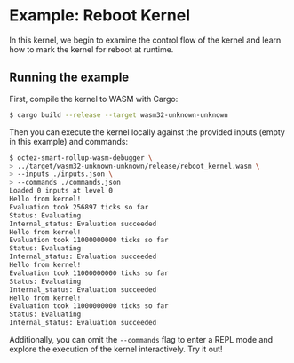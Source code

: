 # Example: Reboot Kernel

In this kernel, we begin to examine the control flow of
the kernel and learn how to mark the kernel for reboot at runtime.

## Running the example

First, compile the kernel to WASM with Cargo:
<!-- $MDX skip -->
```sh
$ cargo build --release --target wasm32-unknown-unknown
```

Then you can execute the kernel locally against the provided inputs (empty in this example) and commands:
```sh
$ octez-smart-rollup-wasm-debugger \
> ../target/wasm32-unknown-unknown/release/reboot_kernel.wasm \
> --inputs ./inputs.json \
> --commands ./commands.json
Loaded 0 inputs at level 0
Hello from kernel!
Evaluation took 256897 ticks so far
Status: Evaluating
Internal_status: Evaluation succeeded
Hello from kernel!
Evaluation took 11000000000 ticks so far
Status: Evaluating
Internal_status: Evaluation succeeded
Hello from kernel!
Evaluation took 11000000000 ticks so far
Status: Evaluating
Internal_status: Evaluation succeeded
Hello from kernel!
Evaluation took 11000000000 ticks so far
Status: Evaluating
Internal_status: Evaluation succeeded
```

Additionally, you can omit the `--commands` flag to enter a REPL mode and
explore the execution of the kernel interactively. Try it out!
